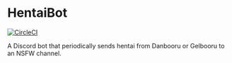 # HentaiBot
[![CircleCI](https://circleci.com/gh/U8336Tea/HentaiBot/tree/heroku.svg?style=svg&circle-token=59eff54024ca719b8e230807048ecf24e09f2d23)](https://circleci.com/gh/U8336Tea/HentaiBot/tree/heroku)

A Discord bot that periodically sends hentai from Danbooru or Gelbooru to an NSFW channel.
